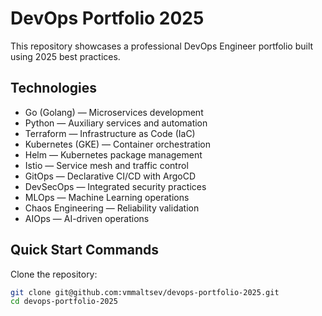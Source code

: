 # DevOps Portfolio 2025

This repository showcases a professional DevOps Engineer portfolio built using 2025 best practices.

## Technologies

- Go (Golang) — Microservices development
- Python — Auxiliary services and automation
- Terraform — Infrastructure as Code (IaC)
- Kubernetes (GKE) — Container orchestration
- Helm — Kubernetes package management
- Istio — Service mesh and traffic control
- GitOps — Declarative CI/CD with ArgoCD
- DevSecOps — Integrated security practices
- MLOps — Machine Learning operations
- Chaos Engineering — Reliability validation
- AIOps — AI-driven operations

## Quick Start Commands

Clone the repository:

```bash
git clone git@github.com:vmmaltsev/devops-portfolio-2025.git
cd devops-portfolio-2025
